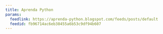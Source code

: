 ```yaml
---
title: Aprenda Python
params:
  feedlink: https://aprenda-python.blogspot.com/feeds/posts/default
  feedid: fb96714ac6eb38455a6b53c9df94b607
---
```

